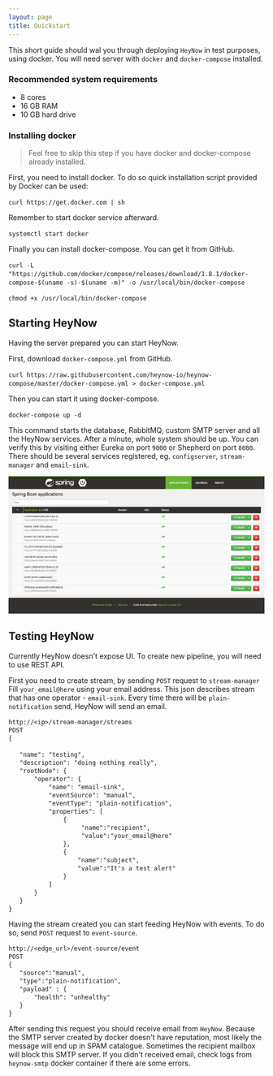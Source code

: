 ```yaml
---
layout: page
title: Quickstart
---
```


This short guide should wal you through deploying `HeyNow` in test purposes, using docker. 
You will need server with `docker` and `docker-compose` installed.

### Recommended system requirements 

* 8 cores
* 16 GB RAM
* 10 GB hard drive

### Installing docker

> Feel free to skip this step if you have docker and docker-compose already installed.

First, you need to install docker. To do so quick installation script provided by Docker can be used:

`curl https://get.docker.com | sh`

Remember to start docker service afterward. 

`systemctl start docker`

Finally you can install docker-compose. You can get it from GitHub.

`curl -L "https://github.com/docker/compose/releases/download/1.8.1/docker-compose-$(uname -s)-$(uname -m)" -o /usr/local/bin/docker-compose`

`chmod +x /usr/local/bin/docker-compose`

## Starting HeyNow

Having the server prepared you can start HeyNow. 

First, download `docker-compose.yml` from GitHub.

`curl https://raw.githubusercontent.com/heynow-io/heynow-compose/master/docker-compose.yml > docker-compose.yml`

Then you can start it using docker-compose. 

`docker-compose up -d`

This command starts the database, RabbitMQ, custom SMTP server and all the HeyNow services.
After a minute, whole system should be up. You can verify this by visiting either Eureka on port `9000` or 
Shepherd on port `8080`. There should be several services registered, eg. `configserver`, `stream-manager` and `email-sink`.

![Shepherd](/images/shepherd.png)

## Testing HeyNow

Currently HeyNow doesn't expose UI. To create new pipeline, you will need to use REST API.

First you need to create stream, by sending `POST` request to `stream-manager`
Fill `your_email@here` using your email address. This json describes stream 
that has one operator - `email-sink`. Every time there will be `plain-notification` send, HeyNow will send an email.

```
http://<ip>/stream-manager/streams
POST
{
  
   "name": "testing",
   "description": "doing nothing really",
   "rootNode": {
       "operator": {
           "name": "email-sink",
           "eventSource": "manual",
           "eventType": "plain-notification",
           "properties": [
               {
                    "name":"recipient",
                    "value":"your_email@here"
               },
               {
                   "name":"subject",
                   "value":"It's a test alert"
               }
           ]
       }
   }
}
```

Having the stream created you can start feeding HeyNow with events.
To do so, send `POST` request to `event-source`.

```
http://<edge_url>/event-source/event
POST
{
   "source":"manual",
   "type":"plain-notification",
   "payload" : {
       "health": "unhealthy"
   }
}
```

After sending this request you should receive email from `HeyNow`.
Because the SMTP server created by docker doesn't have reputation, most likely the message
will end up in SPAM catalogue. Sometimes the recipient mailbox will block this SMTP server. If you didn't received email,
check logs from `heynow-smtp` docker container if there are some errors.
